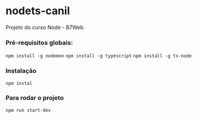 # nodets-canil

Projeto do curso Node - B7Web

### Pré-requisitos globais:
`npm install -g nodemon`
`npm install -g typescript`
`npm install -g ts-node`


### Instalação
`npm instal`

### Para rodar o projeto
`npm run start-dev`